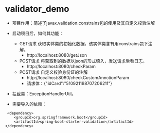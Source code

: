 # validator_demo
- 项目作用：简述了javax.validation.constrains包的使用及其自定义校验注解
- 启动项目后，如何其功能：
    - GET请求 获取实体类的初始化数据，该实体类含有用constrains包下注解。
        -  http://localhost:8080/getJson 
    - POST请求  将获取到的数据以json的形式填入，发送请求后看日志。
        - http://localhost:8080/checkParam
    - POST请求 自定义校验身份证的注解 
        - http://localhost:8080/checkCustomAnnotionParam
        - 请求体：{"idCard":"510921198707206211"} 

- 拦截类：ExceptionHandlerUtil。

- 需要导入的依赖：
```maven
 <dependency>
    <groupId>org.springframework.boot</groupId>
    <artifactId>spring-boot-starter-validation</artifactId>
</dependency>
```